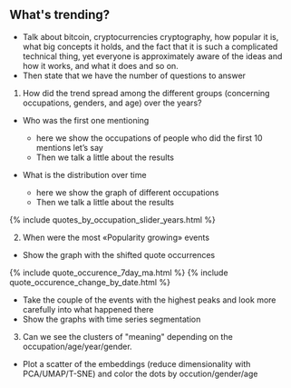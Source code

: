 ## What's trending?

- Talk about bitcoin, cryptocurrencies cryptography, how popular it is, what big concepts it holds, and the fact that it is such a complicated technical thing, yet everyone is approximately aware of the ideas and how it works, and what it does and so on. 
- Then state that we have the number of questions to answer

1) How did the trend spread among the different groups (concerning occupations, genders, and age) over the years?

- Who was the first one mentioning 
    - here we show the occupations of people who did the first 10 mentions let’s say
    - Then we talk a little about the results 

- What is the distribution over time 
    - here we show the graph of different occupations
    - Then we talk a little about the results 
  
{% include  quotes_by_occupation_slider_years.html %}

2) When were the most «Popularity growing» events

- Show the graph with the shifted quote occurrences

{% include  quote_occurence_7day_ma.html %}
{% include  quote_occurence_change_by_date.html %}

- Take the couple of the events with the highest peaks and look more carefully into what happened there
- Show the graphs with time series segmentation

3) Can we see the clusters of "meaning" depending on the occupation/age/year/gender.

- Plot a scatter of the embeddings (reduce dimensionality with PCA/UMAP/T-SNE) and color the dots by occution/gender/age

